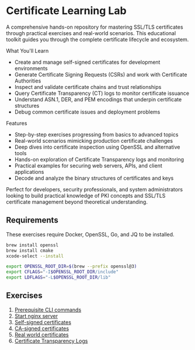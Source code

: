 # Certificate Learning Lab

A comprehensive hands-on repository for mastering SSL/TLS certificates through practical exercises and real-world scenarios. This educational toolkit guides you through the complete certificate lifecycle and ecosystem.

What You'll Learn
- Create and manage self-signed certificates for development environments
- Generate Certificate Signing Requests (CSRs) and work with Certificate Authorities
- Inspect and validate certificate chains and trust relationships
- Query Certificate Transparency (CT) logs to monitor certificate issuance
- Understand ASN.1, DER, and PEM encodings that underpin certificate structures
- Debug common certificate issues and deployment problems

Features
- Step-by-step exercises progressing from basics to advanced topics
- Real-world scenarios mimicking production certificate challenges
- Deep dives into certificate inspection using OpenSSL and alternative tools
- Hands-on exploration of Certificate Transparency logs and monitoring
- Practical examples for securing web servers, APIs, and client applications
- Decode and analyze the binary structures of certificates and keys

Perfect for developers, security professionals, and system administrators looking to build practical knowledge of PKI concepts and SSL/TLS certificate management beyond theoretical understanding.

## Requirements

These exercises require Docker, OpenSSL, Go, and JQ to be installed.


```bash
brew install openssl
brew install cmake
xcode-select --install

export OPENSSL_ROOT_DIR=$(brew --prefix openssl@3)
export CFLAGS="-I$OPENSSL_ROOT_DIR/include"
export LDFLAGS="-L$OPENSSL_ROOT_DIR/lib"
```

## Exercises

1. [Prerequisite CLI commands](./docs/prerequisite_cli_commands.md)
2. [Start nginx server](./docs/nginx_server.md)
3. [Self-signed certificates](./docs/selfsigned_certificates.md)
4. [CA-signed certificates](./docs/ca_signed_certificates.md)
5. [Real world certificates](./docs/realworld_certificates.md)
6. [Certificate Transparency Logs](./docs/certificate_transparency_logs.md)


